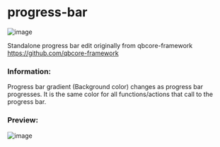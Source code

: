 # progress-bar
   ![image](https://github.com/Summaw/progress-bar/assets/98126132/39b150b3-8b6c-44d0-9435-451eb48c0caa)

Standalone progress bar edit
originally from qbcore-framework https://github.com/qbcore-framework

### Information:
Progress bar gradient (Background color) changes as progress bar progresses. It is the same color for all functions/actions that call to the progress bar.

### Preview:
![image](https://github.com/Summaw/progress-bar/assets/98126132/8b9be186-da36-41fc-ba71-8655d2290e40)

